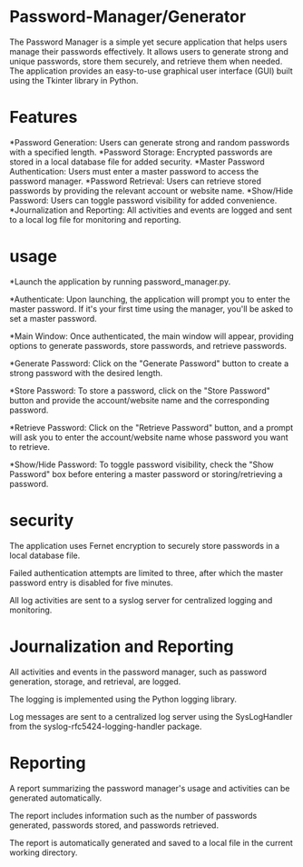 # Password-Manager/Generator

The Password Manager is a simple yet secure application that helps users manage their passwords effectively. It allows users to generate strong and unique passwords, store them securely, and retrieve them when needed. The application provides an easy-to-use graphical user interface (GUI) built using the Tkinter library in Python.

# Features
*Password Generation: Users can generate strong and random passwords with a specified length.
*Password Storage: Encrypted passwords are stored in a local database file for added security.
*Master Password Authentication: Users must enter a master password to access the password manager.
*Password Retrieval: Users can retrieve stored passwords by providing the relevant account or website name.
*Show/Hide Password: Users can toggle password visibility for added convenience.
*Journalization and Reporting: All activities and events are logged and sent to a local log file for monitoring and reporting.

# usage
*Launch the application by running password_manager.py.

*Authenticate: Upon launching, the application will prompt you to enter the master password. If it's your first time using the manager, you'll be asked to set a master password.

*Main Window: Once authenticated, the main window will appear, providing options to generate passwords, store passwords, and retrieve passwords.

*Generate Password: Click on the "Generate Password" button to create a strong password with the desired length.

*Store Password: To store a password, click on the "Store Password" button and provide the account/website name and the corresponding password.

*Retrieve Password: Click on the "Retrieve Password" button, and a prompt will ask you to enter the account/website name whose password you want to retrieve.

*Show/Hide Password: To toggle password visibility, check the "Show Password" box before entering a master password or storing/retrieving a password.


# security
The application uses Fernet encryption to securely store passwords in a local database file.

Failed authentication attempts are limited to three, after which the master password entry is disabled for five minutes.

All log activities are sent to a syslog server for centralized logging and monitoring.


# Journalization and Reporting

All activities and events in the password manager, such as password generation, storage, and retrieval, are logged.

The logging is implemented using the Python logging library.

Log messages are sent to a centralized log server using the SysLogHandler from the syslog-rfc5424-logging-handler package.


# Reporting

A report summarizing the password manager's usage and activities can be generated automatically.

The report includes information such as the number of passwords generated, passwords stored, and passwords retrieved.

The report is automatically generated and saved to a local file in the current working directory.





